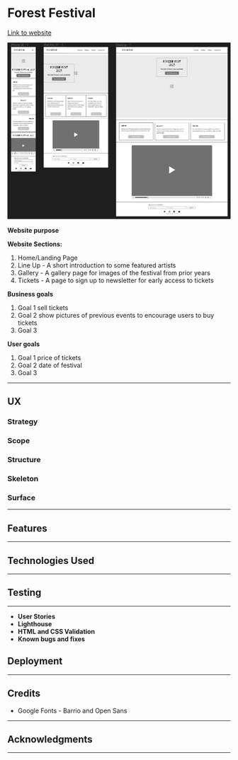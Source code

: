 # Forest Festival
[Link to website](https://lrchnnng.github.io/forestfest/)

![Website mockups](assets/wireframes.png)

**Website purpose**

**Website Sections:**
1. Home/Landing Page
2. Line Up - A short introduction to some featured artists
3. Gallery - A gallery page for images of the festival from prior years
4. Tickets - A page to sign up to newsletter for early access to tickets

**Business goals**
1. Goal 1 sell tickets
2. Goal 2 show pictures of previous events to encourage users to buy tickets
3. Goal 3

**User goals**
1. Goal 1 price of tickets
2. Goal 2 date of festival
3. Goal 3
---

## UX

### Strategy

### Scope

### Structure

### Skeleton

### Surface
---

## Features
---

## Technologies Used
---

## Testing
---
- **User Stories**
- **Lighthouse**
- **HTML and CSS Validation**
- **Known bugs and fixes**

## Deployment
---

## Credits
- Google Fonts - Barrio and Open Sans

---

## Acknowledgments
---
